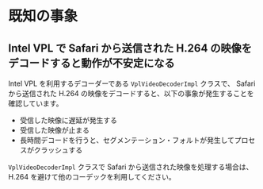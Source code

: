 # 既知の事象

## Intel VPL で Safari から送信された H.264 の映像をデコードすると動作が不安定になる

Intel VPL を利用するデコーダーである `VplVideoDecoderImpl` クラスで、 Safari から送信された H.264 の映像をデコードすると、以下の事象が発生することを確認しています。

- 受信した映像に遅延が発生する
- 受信した映像が止まる
- 長時間デコードを行うと、セグメンテーション・フォルトが発生してプロセスがクラッシュする

`VplVideoDecoderImpl` クラスで Safari から送信された映像を処理する場合は、 H.264 を避けて他のコーデックを利用してください。